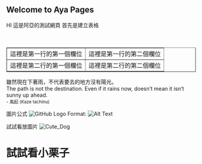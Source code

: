 
## Welcome to Aya Pages
HI 這是阿亞的測試網頁
首先是建立表格
<table border="1">
　<tr>
　<td>這裡是第一行的第一個欄位</td>
　<td>這裡是第一行的第二個欄位</td>
　</tr>
　<tr>
　<td>這裡是第二行的第一個欄位</td>
　<td>這裡是第二行的第二個欄位</td>
　</tr>
</table>

  <p>
    雖然現在下著雨，不代表要去的地方沒有陽光。<br>
    The path is not the destination. Even if it rains now, doesn’t mean it isn’t sunny up ahead. <br>
    <small align="right">- 風起 (Kaze tachinu)</small>
  </p>

圖片公式
![GitHub Logo](/images/logo.png)
Format: ![Alt Text](url)

試試看放圖片
![Cute_Dog](https://images.unsplash.com/photo-1517840815742-3b666760d5e0?ixlib=rb-0.3.5&ixid=eyJhcHBfaWQiOjEyMDd9&s=ad7d6f0472ed62a0e27e2aa2435a724a&auto=format&fit=crop&w=1350&q=80)

# 試試看小栗子
<!doctype html>
<html>
<head>
  <meta charset="utf-8"/>
  <title>Example</title>
  <script src="https://cdn.bootcss.com/marked/0.3.6/marked.min.js"></script>
</head>
<body>
  <div id="content"></div>
  <script>
$.ajax({
　　url: "https://api.github.com/repos/tinyallen/blog/issues/1",
　　type: "GET",
　　dataType:'json',
　　success:function(data){
　　   document.getElementById('content').innerHTML =
      marked(data.body);
   },
　　error:function(err){
　　   console.log(err);
   }
});
  </script> 
</body>
</html>
